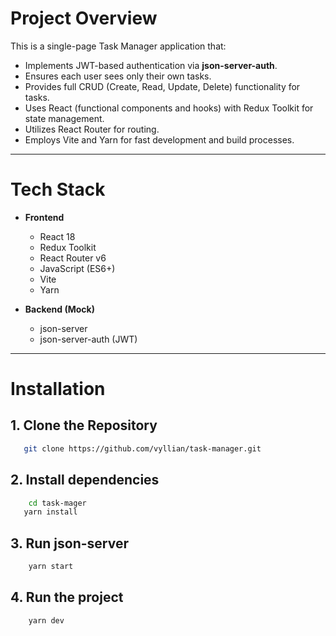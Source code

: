 # Project Overview

This is a single-page Task Manager application that:

- Implements JWT-based authentication via **json-server-auth**.  
- Ensures each user sees only their own tasks.  
- Provides full CRUD (Create, Read, Update, Delete) functionality for tasks.  
- Uses React (functional components and hooks) with Redux Toolkit for state management.  
- Utilizes React Router for routing.  
- Employs Vite and Yarn for fast development and build processes.

---

# Tech Stack

- **Frontend**  
  - React 18  
  - Redux Toolkit  
  - React Router v6  
  - JavaScript (ES6+)  
  - Vite  
  - Yarn 

- **Backend (Mock)**  
  - json-server  
  - json-server-auth (JWT)   

---

# Installation

## 1. Clone the Repository
```sh
   git clone https://github.com/vyllian/task-manager.git
```
## 2. Install dependencies
```sh
    cd task-mager
   yarn install
```
## 3. Run json-server
```sh
    yarn start
```
## 4. Run the project
```sh
    yarn dev
```